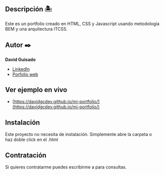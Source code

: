 ## Descripción 🏝

Este es un portfolio creado en HTML, CSS y Javascript usando metodología BEM y una arquitectura ITCSS.


## Autor ✒️
**David Guisado**

* [LinkedIn](https://www.linkedin.com/in/davidgcdev/)
* [Porfolio web](https://davidgcdev.github.io/mi-portfolio/)

## Ver ejemplo en vivo 
- [https://davidgcdev.github.io/mi-portfolio/](https://davidgcdev.github.io/mi-portfolio/)

## Instalación 
Este proyecto no necesita de instalación. Simplemente abre la carpeta o haz doble click en el .html
  
## Contratación
Si quieres contratarme puedes escribirme a  para consultas.

